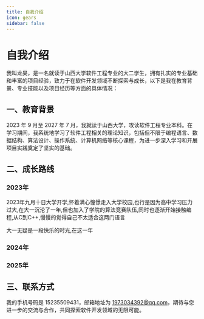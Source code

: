 ```yaml
---
title: 自我介绍
icon: gears
sidebar: false
---
```

# 自我介绍

我叫龙昊，是一名就读于山西大学软件工程专业的大二学生，拥有扎实的专业基础和丰富的项目经验，致力于在软件开发领域不断探索与成长，以下是我在教育背景、专业技能以及项目经历等方面的具体情况：

## 一、教育背景

2023 年 9 月至 2027 年 7
月，我就读于山西大学，攻读软件工程专业本科。在学习期间，我系统地学习了软件工程相关的理论知识，包括但不限于编程语言、数据结构、算法设计、操作系统、计算机网络等核心课程，为进一步深入学习和开展项目实践奠定了坚实的基础。

## 二、成长路线

### **2023年**

2023年九月十日大学开学,怀着满心憧憬走入大学校园,也行是因为高中学习压力过大,在大一沉沦了一年,但也加入了学院的算法竞赛队伍,同时也逐渐开始接触编程,从C到C++,慢慢的觉得自己不太适合这两门语言

大一无疑是一段快乐的时光,在这一年

### **2024年**

### **2025年**

## 三、联系方式

我的手机号码是 15235509431，邮箱地址为 1973034392@qq.com，期待与您进一步的交流与合作，共同探索软件开发领域的无限可能。

